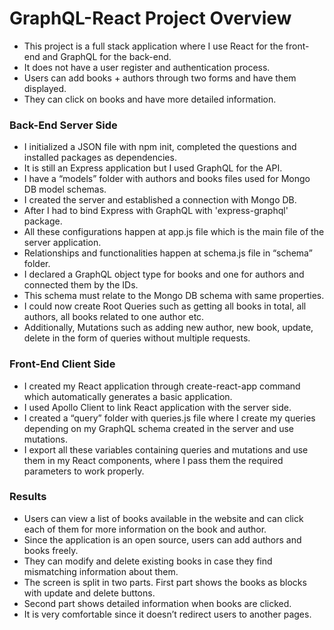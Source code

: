 # GraphQL-React Project Overview

- This project is a full stack application where I use React for the front-end and GraphQL for the back-end. 
- It does not have a user register and authentication process. 
- Users can add books + authors through two forms and have them displayed.  
- They can click on books and have more detailed information.

### Back-End Server Side

- I initialized a JSON file with npm init, completed the questions and installed packages as dependencies. 
- It is still an Express application but I used GraphQL for the API.  
- I have a “models” folder with authors and books files used for Mongo DB model schemas. 
- I created the server and established a connection with Mongo DB. 
- After I had to bind Express with GraphQL with 'express-graphql' package. 
- All these configurations happen at app.js file which is the main file of the server application.
- Relationships and functionalities happen at schema.js file in “schema” folder. 
- I declared a GraphQL object type for books and one for authors and connected them by the IDs.
- This schema must relate to the Mongo DB schema with same properties. 
- I could now create Root Queries such as getting all books in total, all authors, all books related to one author etc. 
- Additionally, Mutations such as adding new author, new book, update, delete in the form of queries without multiple requests. 

### Front-End Client Side

- I created my React application through create-react-app command which automatically generates a basic application. 
- I used Apollo Client to link React application with the server side.
- I created a “query” folder with queries.js file where I create my queries depending on my GraphQL schema created in the server and use mutations. 
- I export all these variables containing queries and mutations and use them in my React components, where I pass them the required parameters to work properly. 

### Results

- Users can view a list of books available in the website and can click each of them for more information on the book and author.
- Since the application is an open source, users can add authors and books freely. 
- They can modify and delete existing books in case they find mismatching information about them. 
- The screen is split in two parts. First part shows the books as blocks with update and delete buttons. 
- Second part shows detailed information when books are clicked. 
- It is very comfortable since it doesn’t redirect users to another pages.
